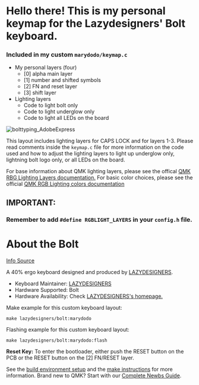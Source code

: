 # Hello there! This is my personal keymap for the Lazydesigners' Bolt keyboard. 

### Included in my custom `marydodo/keymap.c`
  * My personal layers (four)
    * [0] alpha main layer
    * [1] number and shifted symbols
    * [2] FN and reset layer
    * [3] shift layer
  * Lighting layers
    * Code to light bolt only
    * Code to light underglow only
    * Code to light all LEDs on the board


![bolttyping_AdobeExpress](https://user-images.githubusercontent.com/56741532/174154795-23b55729-2043-4030-9739-87270d8c5d12.gif)



This layout includes lighting layers for CAPS LOCK and for layers 1-3. Please read comments inside the `keymap.c` file for more information on the code used and how to adjust the lighting layers to light up underglow only, lightning bolt logo only, or all LEDs on the board. 

For base information about QMK lighting layers, please see the offical [QMK RBG Lighting Layers documentation.](https://docs.qmk.fm/#/feature_rgblight?id=lighting-layers)
For basic color choices, please see the official [QMK RGB Lighting colors documentation](https://docs.qmk.fm/#/feature_rgblight?id=colors)

## IMPORTANT:

### Remember to add `#define RGBLIGHT_LAYERS` in your `config.h` file.

# About the Bolt

[Info Source](https://github.com/jackytrabbit/qmk_firmware/tree/master/keyboards/lazydesigners/bolt)

A 40% ergo keyboard designed and produced by [LAZYDESIGNERS](http://lazydesigners.cn).

* Keyboard Maintainer: [LAZYDESIGNERS](https://github.com/jackytrabbit)
* Hardware Supported: Bolt
* Hardware Availability: Check [LAZYDESIGNERS's homepage.](http://lazydesigners.cn)

Make example for this custom keyboard layout:

    make lazydesigners/bolt:marydodo 

Flashing example for this custom keyboard layout:

    make lazydesigners/bolt:marydodo:flash

**Reset Key:** To enter the bootloader, either push the RESET button on the PCB or the RESET button on the [2] FN/RESET layer.

See the [build environment setup](https://docs.qmk.fm/#/getting_started_build_tools) and the [make instructions](https://docs.qmk.fm/#/getting_started_make_guide) for more information. Brand new to QMK? Start with our [Complete Newbs Guide](https://docs.qmk.fm/#/newbs).
